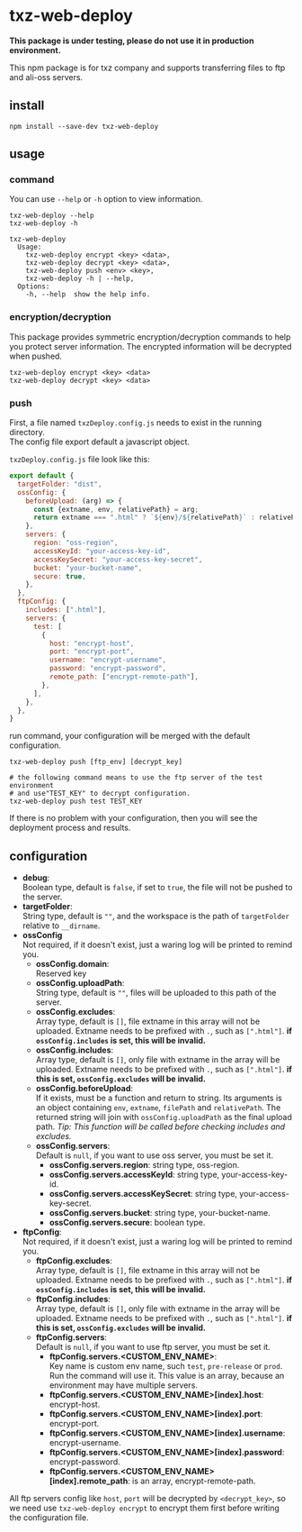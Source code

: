 # txz-web-deploy
**This package is under testing, please do not use it in production environment.**

This npm package is for txz company and supports transferring files to ftp and ali-oss servers.
## install
```shell
npm install --save-dev txz-web-deploy
```

## usage
### command
You can use `--help` or `-h` option to view information.
```shell
txz-web-deploy --help
txz-web-deploy -h

txz-web-deploy 
  Usage:
    txz-web-deploy encrypt <key> <data>,
    txz-web-deploy decrypt <key> <data>,
    txz-web-deploy push <env> <key>,
    txz-web-deploy -h | --help,
  Options:
    -h, --help  show the help info.
```
### encryption/decryption
This package provides symmetric encryption/decryption commands to help you protect server information. The encrypted information will be decrypted when pushed.
```shell
txz-web-deploy encrypt <key> <data>
txz-web-deploy decrypt <key> <data>
```
### push
First, a file named `txzDeploy.config.js` needs to exist in the running directory.  
The config file export default a javascript object.

`txzDeploy.config.js` file look like this:
```javascript
export default {
  targetFolder: "dist",
  ossConfig: {
    beforeUpload: (arg) => {
      const {extname, env, relativePath} = arg;
      return extname === ".html" ? `${env}/${relativePath}` : relativePath;
    },
    servers: {
      region: "oss-region",
      accessKeyId: "your-access-key-id",
      accessKeySecret: "your-access-key-secret",
      bucket: "your-bucket-name",
      secure: true,
    },
  },
  ftpConfig: {
    includes: [".html"],
    servers: {
      test: [
        {
          host: "encrypt-host",
          port: "encrypt-port",
          username: "encrypt-username",
          password: "encrypt-password",
          remote_path: ["encrypt-remote-path"],
        },
      ],
    },
  },
}
```
run command, your configuration will be merged with the default configuration.
```shell
txz-web-deploy push [ftp_env] [decrypt_key]

# the following command means to use the ftp server of the test environment
# and use"TEST_KEY" to decrypt configuration.
txz-web-deploy push test TEST_KEY
```
If there is no problem with your configuration, then you will see the deployment process and results.

## configuration

+ **debug**:  
  Boolean type, default is `false`, if set to `true`, the file will not be pushed to the server.
+ **targetFolder**:  
  String type, default is `""`, and the workspace is the path of `targetFolder` relative to `__dirname`.
+ **ossConfig**  
  Not required, if it doesn't exist, just a waring log will be printed to remind you.
  + **ossConfig.domain**:  
    Reserved key
  + **ossConfig.uploadPath**:  
    String type, default is `""`, files will be uploaded to this path of the server.
  + **ossConfig.excludes**:  
    Array<string> type, default is `[]`, file extname in this array will not be uploaded. Extname needs to be prefixed with `.`, such as `[".html"]`. **if `ossConfig.includes` is set, this will be invalid.**
  + **ossConfig.includes**:  
    Array<string> type, default is `[]`, only file with extname in the array will be uploaded. Extname needs to be prefixed with `.`, such as `[".html"]`. **if this is set, `ossConfig.excludes` will be invalid.**
  + **ossConfig.beforeUpload**:  
    If it exists, must be a function and return to string. Its arguments is an object containing `env`, `extname`, `filePath` and `relativePath`. The returned string will join with `ossConfig.uploadPath` as the final upload path. *Tip: This function will be called before checking includes and excludes.*
  + **ossConfig.servers**:  
    Default is `null`, if you want to use oss server, you must be set it.
    + **ossConfig.servers.region**: string type, oss-region.
    + **ossConfig.servers.accessKeyId**: string type, your-access-key-id.
    + **ossConfig.servers.accessKeySecret**: string type, your-access-key-secret.
    + **ossConfig.servers.bucket**: string type, your-bucket-name.
    + **ossConfig.servers.secure**: boolean type.
+ **ftpConfig**:  
  Not required, if it doesn't exist, just a waring log will be printed to remind you.
  + **ftpConfig.excludes**:  
    Array<string> type, default is `[]`, file extname in this array will not be uploaded. Extname needs to be prefixed with `.`, such as `[".html"]`. **if `ossConfig.includes` is set, this will be invalid.**
  + **ftpConfig.includes**:  
    Array<string> type, default is `[]`, only file with extname in the array will be uploaded. Extname needs to be prefixed with `.`, such as `[".html"]`. **if this is set, `ossConfig.excludes` will be invalid.**
  + **ftpConfig.servers**:  
    Default is `null`, if you want to use ftp server, you must be set it.
    + **ftpConfig.servers.<CUSTOM_ENV_NAME>**:  
      Key name is custom env name, such `test`, `pre-release` or `prod`. Run the command will use it. This value is an array, because an environment may have multiple servers.
    + **ftpConfig.servers.<CUSTOM_ENV_NAME>[index].host**: encrypt-host.
    + **ftpConfig.servers.<CUSTOM_ENV_NAME>[index].port**: encrypt-port.
    + **ftpConfig.servers.<CUSTOM_ENV_NAME>[index].username**: encrypt-username.
    + **ftpConfig.servers.<CUSTOM_ENV_NAME>[index].password**: encrypt-password.
    + **ftpConfig.servers.<CUSTOM_ENV_NAME>[index].remote_path**: is an array, encrypt-remote-path.

All ftp servers config like `host`, `port` will be decrypted by `<decrypt_key>`, so we need use `txz-web-deploy encrypt` to encrypt them first before writing the configuration file.